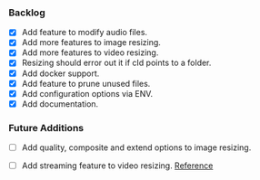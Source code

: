 ### Backlog

- [x] Add feature to modify audio files.
- [x] Add more features to image resizing.
- [x] Add more features to video resizing.
- [x] Resizing should error out it if cId points to a folder.
- [x] Add docker support.
- [x] Add feature to prune unused files.
- [x] Add configuration options via ENV.
- [x] Add documentation.

### Future Additions

- [ ] Add quality, composite and extend options to image resizing.
- [ ] Add streaming feature to video resizing. [Reference](https://medium.com/nerd-for-tech/writing-a-video-encoder-using-node-js-and-ffmpeg-b909442472a9)

